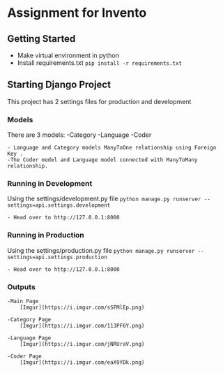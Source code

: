 # Assignment for Invento

## Getting Started
 - Make virtual environment in python
 - Install requirements.txt
    `pip install -r requirements.txt`


## Starting Django Project

This project has 2 settings files for production and development


### Models
There are 3 models:
    -Category
    -Language
    -Coder

    - Language and Category models ManyToOne relationship using Foreign Key .
    -The Coder model and Language model connected with ManyToMany relationship.

### Running in Development
Using the settings/development.py file
    `python manage.py runserver --settings=api.settings.development`

    - Head over to http://127.0.0.1:8000



### Running in Production
Using the settings/production.py file
    `python manage.py runserver --settings=api.settings.production`

    - Head over to http://127.0.0.1:8000

### Outputs
    -Main Page 
        [Imgur](https://i.imgur.com/sSFMlEp.png)
    
    -Category Page
        [Imgur](https://i.imgur.com/113PF6Y.png)
    
    -Language Page
        [Imgur](https://i.imgur.com/jNRUraV.png)

    -Coder Page
        [Imgur](https://i.imgur.com/eaX9YDk.png)

